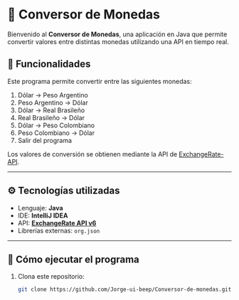 # 💱 Conversor de Monedas

Bienvenido al **Conversor de Monedas**, una aplicación en Java que permite convertir valores entre distintas monedas utilizando una API en tiempo real.

## 📌 Funcionalidades

Este programa permite convertir entre las siguientes monedas:

1. Dólar → Peso Argentino  
2. Peso Argentino → Dólar  
3. Dólar → Real Brasileño  
4. Real Brasileño → Dólar  
5. Dólar → Peso Colombiano  
6. Peso Colombiano → Dólar  
7. Salir del programa

Los valores de conversión se obtienen mediante la API de [ExchangeRate-API](https://www.exchangerate-api.com/).

---

## ⚙️ Tecnologías utilizadas

- Lenguaje: **Java**
- IDE: **IntelliJ IDEA**
- API: **[ExchangeRate API v6](https://www.exchangerate-api.com/)**
- Librerías externas: `org.json`

---

## 🚀 Cómo ejecutar el programa

1. Clona este repositorio:

   ```bash
   git clone https://github.com/Jorge-ui-beep/Conversor-de-monedas.git
